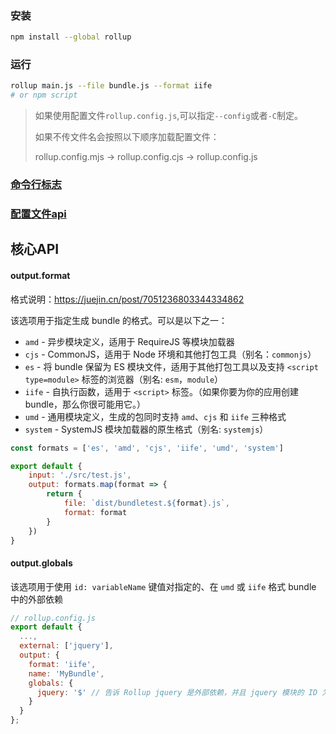 


### 安装

```bash
npm install --global rollup
```

### 运行

```bash
rollup main.js --file bundle.js --format iife
# or npm script
```

> 如果使用配置文件`rollup.config.js`,可以指定`--config`或者`-C`制定。
>
> 如果不传文件名会按照以下顺序加载配置文件：
>
> rollup.config.mjs -> rollup.config.cjs -> rollup.config.js

### [命令行标志](https://www.rollupjs.com/guide/command-line-reference#%E5%91%BD%E4%BB%A4%E8%A1%8C%E6%A0%87%E5%BF%97)

### [配置文件api](https://www.rollupjs.com/guide/javascript-api)

## 核心API

#### output.format

格式说明：https://juejin.cn/post/7051236803344334862

该选项用于指定生成 bundle 的格式。可以是以下之一：

- `amd` - 异步模块定义，适用于 RequireJS 等模块加载器
- `cjs` - CommonJS，适用于 Node 环境和其他打包工具（别名：`commonjs`）
- `es` - 将 bundle 保留为 ES 模块文件，适用于其他打包工具以及支持 `<script type=module>` 标签的浏览器（别名: `esm`，`module`）
- `iife` - 自执行函数，适用于 `<script>` 标签。（如果你要为你的应用创建 bundle，那么你很可能用它。）
- `umd` - 通用模块定义，生成的包同时支持 `amd`、`cjs` 和 `iife` 三种格式
- `system` - SystemJS 模块加载器的原生格式（别名: `systemjs`）

```js
const formats = ['es', 'amd', 'cjs', 'iife', 'umd', 'system']

export default {
    input: './src/test.js',
    output: formats.map(format => {
        return {
            file: `dist/bundletest.${format}.js`,
            format: format
        }
    })
}
```



#### output.globals

该选项用于使用 `id: variableName` 键值对指定的、在 `umd` 或 `iife` 格式 bundle 中的外部依赖

```js
// rollup.config.js
export default {
  ...,
  external: ['jquery'],
  output: {
    format: 'iife',
    name: 'MyBundle',
    globals: {
      jquery: '$' // 告诉 Rollup jquery 是外部依赖，并且 jquery 模块的 ID 为全局变量 $
    }
  }
};
```

